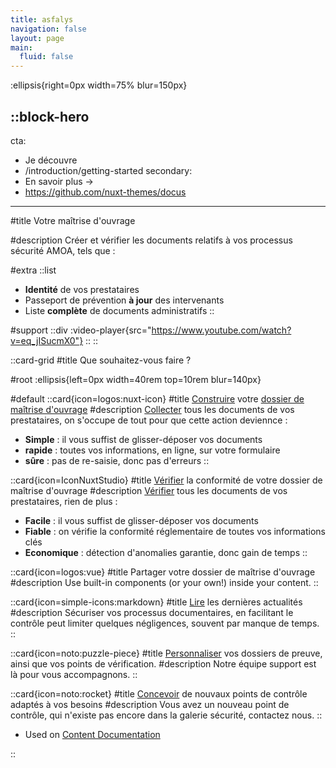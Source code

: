 ```yaml
---
title: asfalys
navigation: false
layout: page
main:
  fluid: false
---
```


:ellipsis{right=0px width=75% blur=150px}

::block-hero
---
cta:
  - Je découvre
  - /introduction/getting-started
secondary:
  - En savoir plus →
  - https://github.com/nuxt-themes/docus
---

#title
Votre maîtrise d'ouvrage 

#description
Créer et vérifier les documents relatifs 
à vos processus sécurité AMOA, tels que :

#extra
  ::list
  - **Identité** de vos prestataires
  - Passeport de prévention **à jour** des intervenants
  - Liste **complète** de documents administratifs
  ::

#support
::div
  :video-player{src="https://www.youtube.com/watch?v=eq_jISucmX0"}
::
::

::card-grid
#title
Que souhaitez-vous faire ?

#root
:ellipsis{left=0px width=40rem top=10rem blur=140px}

#default
  ::card{icon=logos:nuxt-icon}
  #title
  [Construire](/gallery/craftform) votre [dossier de maîtrise d'ouvrage](/craft?id=common.custom.secure.mes_valise_secure.base.craftform)
  #description
  [Collecter](/gallery/craftform) tous les documents de vos prestataires, on s'occupe de tout pour que cette action deviennce :
  - **Simple** : il vous suffist de glisser-déposer vos documents
  - **rapide** : toutes vos informations, en ligne, sur votre formulaire 
  - **sûre** : pas de re-saisie, donc pas d'erreurs
  ::

  ::card{icon=IconNuxtStudio}
  #title
  [Vérifier](/check) la conformité de votre dossier de maîtrise d'ouvrage
  #description
  [Vérifier](/check) tous les documents de vos prestataires, rien de plus :
  - **Facile** : il vous suffist de glisser-déposer vos documents
  - **Fiable** : on vérifie la conformité réglementaire de toutes vos informations clés 
  - **Economique** : détection d'anomalies garantie, donc gain de temps
  ::

  ::card{icon=logos:vue}
  #title
  Partager votre dossier de maîtrise d'ouvrage
  #description
  Use built-in components (or your own!) inside your content.
  ::

  ::card{icon=simple-icons:markdown}
  #title
  [Lire](/blog) les dernières actualités
  #description
  Sécuriser vos processus documentaires, en facilitant le contrôle peut limiter quelques négligences, souvent par manque de temps.
  ::

  ::card{icon=noto:puzzle-piece}
  #title
  [Personnaliser](/pricing) vos dossiers de preuve, ainsi que vos points de vérification.
  #description
  Notre équipe support est là pour vous accompagnons.
  ::

  ::card{icon=noto:rocket}
  #title
  [Concevoir](/pricing) de nouvaux points de contrôle adaptés à vos besoins
  #description
  Vous avez un nouveau point de contrôle, qui n'existe pas encore dans la galerie sécurité, contactez nous.
  ::

  - Used on [Content Documentation](https://content.nuxtjs.org)

::
